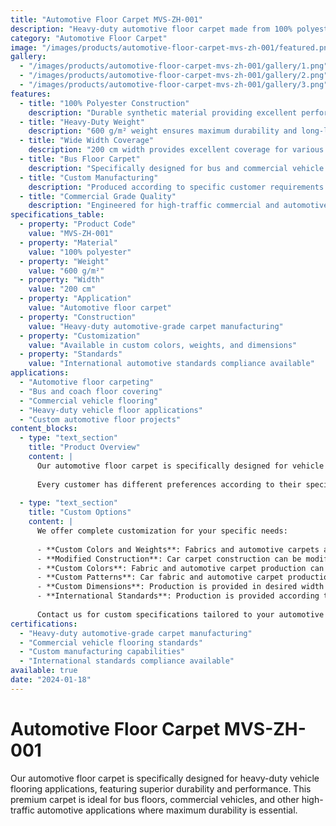 ```yaml
---
title: "Automotive Floor Carpet MVS-ZH-001"
description: "Heavy-duty automotive floor carpet made from 100% polyester for vehicle flooring and bus applications with superior durability"
category: "Automotive Floor Carpet"
image: "/images/products/automotive-floor-carpet-mvs-zh-001/featured.png"
gallery:
  - "/images/products/automotive-floor-carpet-mvs-zh-001/gallery/1.png"
  - "/images/products/automotive-floor-carpet-mvs-zh-001/gallery/2.png"
  - "/images/products/automotive-floor-carpet-mvs-zh-001/gallery/3.png"
features:
  - title: "100% Polyester Construction"
    description: "Durable synthetic material providing excellent performance and longevity"
  - title: "Heavy-Duty Weight"
    description: "600 g/m² weight ensures maximum durability and long-lasting performance"
  - title: "Wide Width Coverage"
    description: "200 cm width provides excellent coverage for various flooring applications"
  - title: "Bus Floor Carpet"
    description: "Specifically designed for bus and commercial vehicle floor applications"
  - title: "Custom Manufacturing"
    description: "Produced according to specific customer requirements and usage purposes"
  - title: "Commercial Grade Quality"
    description: "Engineered for high-traffic commercial and automotive applications"
specifications_table:
  - property: "Product Code"
    value: "MVS-ZH-001"
  - property: "Material"
    value: "100% polyester"
  - property: "Weight"
    value: "600 g/m²"
  - property: "Width"
    value: "200 cm"
  - property: "Application"
    value: "Automotive floor carpet"
  - property: "Construction"
    value: "Heavy-duty automotive-grade carpet manufacturing"
  - property: "Customization"
    value: "Available in custom colors, weights, and dimensions"
  - property: "Standards"
    value: "International automotive standards compliance available"
applications:
  - "Automotive floor carpeting"
  - "Bus and coach floor covering"
  - "Commercial vehicle flooring"
  - "Heavy-duty vehicle floor applications"
  - "Custom automotive floor projects"
content_blocks:
  - type: "text_section"
    title: "Product Overview"
    content: |
      Our automotive floor carpet is specifically designed for vehicle flooring applications, with particular emphasis on bus and commercial vehicle floors. The heavy-duty construction ensures maximum durability in high-traffic environments.
      
      Every customer has different preferences according to their specific usage purposes. Therefore, we provide production according to customer preferences.
  
  - type: "text_section"
    title: "Custom Options"
    content: |
      We offer complete customization for your specific needs:
      
      - **Custom Colors and Weights**: Fabrics and automotive carpets are produced in special colors and weights according to your needs
      - **Modified Construction**: Car carpet construction can be modified for specific applications
      - **Custom Colors**: Fabric and automotive carpet production can be made in your desired colors
      - **Custom Patterns**: Car fabric and automotive carpet production can be made in desired patterns
      - **Custom Dimensions**: Production is provided in desired width and length
      - **International Standards**: Production is provided according to desired international standards
      
      Contact us for custom specifications tailored to your automotive project requirements.
certifications:
  - "Heavy-duty automotive-grade carpet manufacturing"
  - "Commercial vehicle flooring standards"
  - "Custom manufacturing capabilities"
  - "International standards compliance available"
available: true
date: "2024-01-18"
---
```


# Automotive Floor Carpet MVS-ZH-001

Our automotive floor carpet is specifically designed for heavy-duty vehicle flooring applications, featuring superior durability and performance. This premium carpet is ideal for bus floors, commercial vehicles, and other high-traffic automotive applications where maximum durability is essential. 